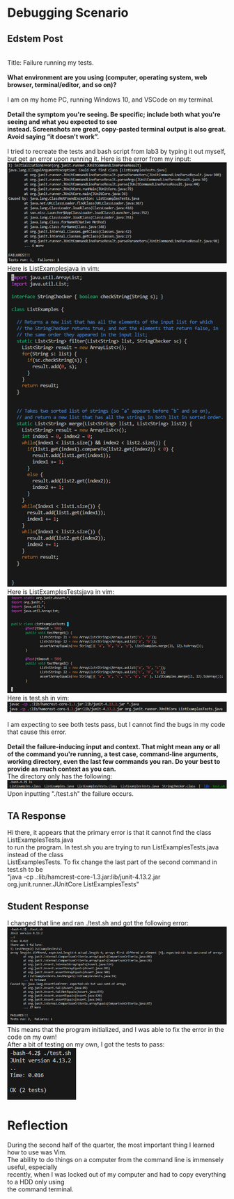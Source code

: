 # Debugging Scenario

## Edstem Post

\
Title: Failure running my tests.\
\
**What environment are you using (computer, operating system, web browser, terminal/editor, and so on)?** \
\
I am on my home PC, running Windows 10, and VSCode on my terminal.\
\
**Detail the symptom you're seeing. Be specific; include both what you're seeing and what you expected to see** \
**instead. Screenshots are great, copy-pasted terminal output is also great. Avoid saying “it doesn't work”.** \
\
I tried to recreate the tests and bash script from lab3 by typing it out myself, but get an error upon running it.
Here is the error from my input:\
![Image](Lab5Error1.png) \
Here is ListExamplesjava in vim:\
![Image](ListExamplesJava3.png) \
Here is ListExamplesTestsjava in vim: \
![Image](ListExamplesTestsjava.png) \
Here is test.sh in vim: \
![Image](testsh.png) \
\
I am expecting to see both tests pass, but I cannot find the bugs in my code that cause this error.\
\
**Detail the failure-inducing input and context. That might mean any or all of the command you're running, a 
test case, command-line arguments, working directory, even the last few commands you ran. Do your best to
provide as much context as you can.**
\
The directory only has the following: 
![Image](lab7ls.png) \
Upon inputting "./test.sh" the failure occurs.
## TA Response
Hi there, it appears that the primary error is that it cannot find the class ListExamplesTests.java \
to run the program. In test.sh you are trying to run ListExamplesTests.java instead of the class \
ListExamplesTests. To fix change the last part of the second command in test.sh to be \
"java -cp .:lib/hamcrest-core-1.3.jar:lib/junit-4.13.2.jar org.junit.runner.JUnitCore ListExamplesTests"
## Student Response
I changed that line and ran ./test.sh and got the following error:\
![Image](ExpectedError.png) \
This means that the program initialized, and I was able to fix the error in the code on my own!\
After a bit of testing on my own, I got the tests to pass: \
![Image](testSuccess.png)
# Reflection
During the second half of the quarter, the most important thing I learned how to use was Vim.\
The ability to do things on a computer from the command line is immensely useful, especially \
recently, when I was locked out of my computer and had to copy everything  to a HDD only using\
the command terminal.

